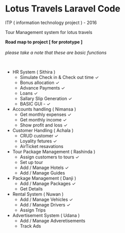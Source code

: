 # Lotus Travels Laravel Code

ITP ( information technology project ) - 2016

Tour Management system for lotus travels

**Road map to project [ for prototype ]** 
<br /><br />
_please take a note that these are basic functions_

<br />
<ul>
    <li> HR System ( Sithira )
        <ul>
            <li>Simulate Check in & Check out time ✓</li>
            <li>Bonus allocation ✓</li>
            <li>Advance Payments ✓</li>
            <li>Loans ✓</li>
            <li>Sallary Slip Generation ✓</li>
            <li>BASIC GUI - ✓ </li>
        </ul>
    </li>
   
  <li> Accounts handling ( Nimansa )
       <ul>
           <li>Get monthly expenses ✓</li>
           <li>Get monthly income ✓</li>
           <li>Show profit and loss ✓</li>
       </ul>
  </li>
  
  <li> Customer Handling ( Achala )
       <ul>
            <li>CRUD customer ✓</li>
            <li>Loyality fetures ✓</li>
            <li>AirTicket resavations</li>
       </ul>
  </li>
  
  <li>Tour Package Management ( Rashinda )
       <ul>
            <li>Assign customers to tours ✓</li>     
            <li>Set up tour</li>     
            <li>Add / Manage Hotels ✓</li>     
            <li>Add / Manage Guides</li>     
       </ul>
  </li>
  
  <li>Package Management ( Danji )
       <ul>
          <li>Add / Manage Packages ✓</li>
          <li>Get Details</li>
       </ul>
  </li>
  
  <li>Rental System ( Nuwan )
        <ul>
            <li>Add  / Manage Vehicles ✓</li>
            <li>Add  / Manage Drivers ✓</li>
            <li>Assign Trips</li>
        </ul>
  </li>
  
  <li> Advertisement System ( Udana )
        <ul>
            <li>Add / Manage Adveretisements</li>
            <li>Track Ads</li>
        <ul>
  </li>
    
</ul>
       

